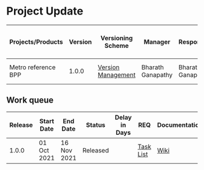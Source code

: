 # Project Update

|Projects/Products|Version|Versioning Scheme|Manager|Responsible|Accountable|Consulted|Informed|Last update|Last updated date|Next upcoming release date
|-----------------|-------|-----------------|-------|-----------|-----------|---------|--------|-----------|-----------------|--------------------------
|Metro reference BPP|1.0.0|[Version Management](https://docs.google.com/document/d/1HjXV4W2STirMUa2_L8bGWB0ORn9SeYRvJSyUPbntbXY/edit#heading=h.b06d3jp4draa)|Bharath Ganapathy|Bharath Ganapathy|Bharath Ganapathy|KOMN, Enterprise Minds|General Public|No new releases planned|14 Feb 2022|

## Work queue
|Release|Start Date|End Date|Status|Delay in Days|REQ|Documentation|Code|Logs
|-------|----------|--------|------|-------------|---|-------------|----|----
|1.0.0 |01 Oct 2021|16 Nov 2021|Released | |[Task List](https://github.com/beckn/metro-bpp/issues?q=is%3Aopen+is%3Aissue+label%3Aenhancement)|[Wiki](https://github.com/beckn/metro-bpp/wiki)|[Codebase](https://github.com/beckn/metro-bpp)|[Logs](https://github.com/beckn/metro-bpp/commits/main)




